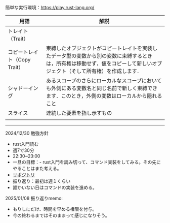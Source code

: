 簡単な実行環境：https://play.rust-lang.org/

|用語|解説|
|---|---|
|トレイト（Trait）||
|コピートレイト（Copy Trait）|束縛したオブジェクトがコピートレイトを実装したデータ型の変数から別の変数に束縛するときは，所有権は移動せず，値をコピーして新しいオブジェクト（そして所有権）を作成します．|
|シャドーイング|あるスコープのさらにローカルなスコープにおいても外側にある変数名と同じ名前で新しく束縛できます．このとき，外側の変数はローカルから隠れること|
|スライス|連続した要素を指し示すもの|
|||

--- 
2024/12/30
勉強方針
- rust入門読む
- 週7で30分
- 22:30~23:00
- 一旦の目標：- rust入門を読み切って、コマンド実装をしてみる。その先にやることはまた考える。
- [リポジトリ](https://github.com/kaaaaakun/rust-studies/issues)
- 振り返り：最初は週１くらい
- 誰かいない日はコマンドの実装を進める。

2025/01/08
振り返りmemo:
- もりしにだけ、時間を早める権限を付与。
- 今の終わるまではそのままって感じになりそう。

